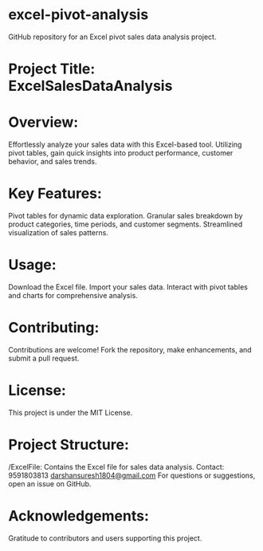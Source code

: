 # excel-pivot-analysis
GitHub repository for an Excel pivot sales data analysis project.
 
# Project Title: ExcelSalesDataAnalysis 

# Overview:
Effortlessly analyze your sales data with this Excel-based tool. Utilizing pivot tables, gain quick insights into product performance, customer behavior, and sales trends.

# Key Features:
Pivot tables for dynamic data exploration.
Granular sales breakdown by product categories, time periods, and customer segments.
Streamlined visualization of sales patterns.
 
# Usage:
Download the Excel file.
Import your sales data.
Interact with pivot tables and charts for comprehensive analysis. 

# Contributing:
Contributions are welcome! Fork the repository, make enhancements, and submit a pull request.

# License:
This project is under the MIT License.

# Project Structure:
/ExcelFile: Contains the Excel file for sales data analysis.
Contact: 9591803813
darshansuresh1804@gmail.com
For questions or suggestions, open an issue on GitHub.

# Acknowledgements:
Gratitude to contributors and users supporting this project.
